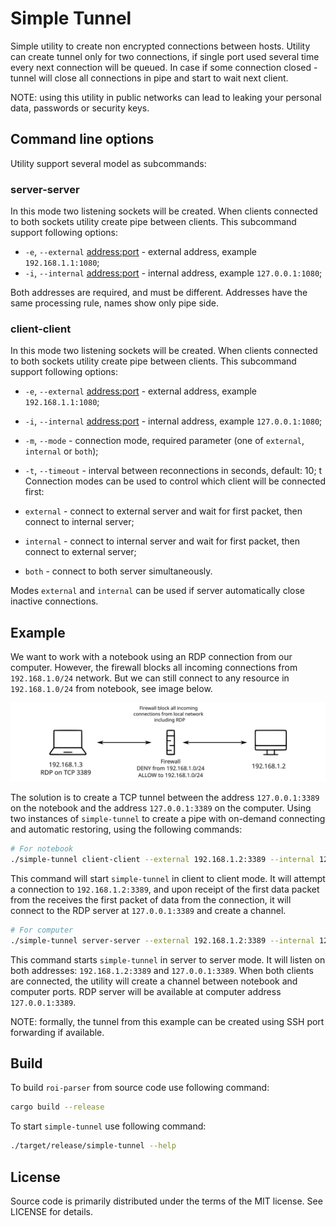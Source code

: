 # Simple Tunnel

Simple utility to create non encrypted connections between hosts. Utility can create tunnel only for two connections,
if single port used several time every next connection will be queued. In case if some connection closed - tunnel will
close all connections in pipe and start to wait next client.

NOTE: using this utility in public networks can lead to leaking your personal data, passwords or security keys.

## Command line options

Utility support several model as subcommands:

### server-server

In this mode two listening sockets will be created. When clients connected to both sockets utility create pipe between
clients. This subcommand support following options:

* `-e`, `--external` <address:port> - external address, example `192.168.1.1:1080`;
* `-i`, `--internal` <address:port> - internal address, example `127.0.0.1:1080`;

Both addresses are required, and must be different. Addresses have the same processing rule, names show only pipe side.

### client-client

In this mode two listening sockets will be created. When clients connected to both sockets utility create pipe between
clients. This subcommand support following options:

* `-e`, `--external` <address:port> - external address, example `192.168.1.1:1080`;
* `-i`, `--internal` <address:port> - internal address, example `127.0.0.1:1080`;
* `-m`, `--mode` <mode> - connection mode, required parameter (one of `external`, `internal` or `both`);
* `-t`, `--timeout` <timeout> - interval between reconnections in seconds, default: 10;
t
Connection modes can be used to control which client will be connected first:

* `external` - connect to external server and wait for first packet, then connect to internal server;
* `internal` - connect to internal server and wait for first packet, then connect to external server;
* `both` - connect to both server simultaneously.

Modes `external` and `internal` can be used if server automatically close inactive connections.

## Example

We want to work with a notebook using an RDP connection from our computer. However, the firewall blocks all incoming
connections from `192.168.1.0/24` network. But we can still connect to any resource in `192.168.1.0/24` from notebook,
see image below.

![User Interface](images/example.svg "Computer in example network")

The solution is to create a TCP tunnel between the address `127.0.0.1:3389` on the notebook and the address
`127.0.0.1:3389` on the computer. Using two instances of `simple-tunnel` to create a pipe with on-demand connecting
and automatic restoring, using the following commands:

```sh
# For notebook
./simple-tunnel client-client --external 192.168.1.2:3389 --internal 127.0.0.1:3389 --mode external
```

This command will start `simple-tunnel` in client to client mode. It will attempt a connection to `192.168.1.2:3389`,
and upon receipt of the first data packet from the receives the first packet of data from the connection, it will
connect to the RDP server at `127.0.0.1:3389` and create a channel.

```sh
# For computer
./simple-tunnel server-server --external 192.168.1.2:3389 --internal 127.0.0.1:3389
```

This command starts `simple-tunnel` in server to server mode. It will listen on both addresses: `192.168.1.2:3389` and
`127.0.0.1:3389`. When both clients are connected, the utility will create a channel between notebook and computer
ports. RDP server will be available at computer address `127.0.0.1:3389`.

NOTE: formally, the tunnel from this example can be created using SSH port forwarding if available.

## Build

To build `roi-parser` from source code use following command:

```sh
cargo build --release
```

To start `simple-tunnel` use following command:

```sh
./target/release/simple-tunnel --help
```

## License
[license]: #license

Source code is primarily distributed under the terms of the MIT license. See LICENSE for details.
